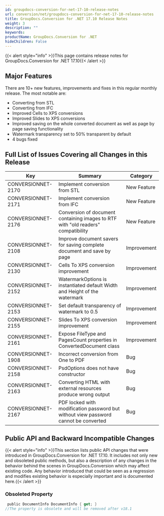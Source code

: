 ```yaml
---
id: groupdocs-conversion-for-net-17-10-release-notes
url: conversion/net/groupdocs-conversion-for-net-17-10-release-notes
title: GroupDocs.Conversion for .NET 17.10 Release Notes
weight: 3
description: ""
keywords: 
productName: GroupDocs.Conversion for .NET
hideChildren: False
---
```

{{< alert style="info" >}}This page contains release notes for GroupDocs.Conversion for .NET 17.10{{< /alert >}}

## Major Features

There are 10+ new features, improvements and fixes in this regular monthly release. The most notable are:

*   Converting from STL
*   Converting from IFC
*   Improved Cells to XPS conversions
*   Improved Slides to XPS conversions
*   Improved saving on the whole converted document as well as page by page saving functionality
*   Watermark transparency set to 50% transparent by default
*   4 bugs fixed  
      
    

## Full List of Issues Covering all Changes in this Release

| Key | Summary | Category |
| --- | --- | --- |
| CONVERSIONNET-2170 | Implement conversion from STL | New Feature |
| CONVERSIONNET-2171 | Implement conversion from IFC | New Feature |
| CONVERSIONNET-2176 | Conversion of document containing images to RTF with "old readers" compatibility | New Feature |
| CONVERSIONNET-2108 | Improve document savers for saving complete document and save by page | Improvement |
| CONVERSIONNET-2130 | Cells To XPS conversion improvement | Improvement |
| CONVERSIONNET-2152 | WatermarkOptions is instantiated default Width and Height of the watermark | Improvement |
| CONVERSIONNET-2153 | Set default transparency of watermark to 0.5 | Improvement |
| CONVERSIONNET-2155 | Slides To XPS conversion improvement | Improvement |
| CONVERSIONNET-2161 | Expose FileType and PagesCount properties in ConvertedDocument class | Improvement |
| CONVERSIONNET-1908 | Incorrect conversion from One to PDF | Bug |
| CONVERSIONNET-2158 | PsdOptions does not have constructor | Bug |
| CONVERSIONNET-2163 | Converting HTML with external resources produce wrong output | Bug |
| CONVERSIONNET-2167 | PDF locked with modification password but without view password cannot be converted | Bug |

## Public API and Backward Incompatible Changes

{{< alert style="info" >}}This section lists public API changes that were introduced in GroupDocs.Conversion for .NET 17.10. It includes not only new and obsoleted public methods, but also a description of any changes in the behavior behind the scenes in GroupDocs.Conversion which may affect existing code. Any behavior introduced that could be seen as a regression and modifies existing behavior is especially important and is documented here.{{< /alert >}}

### Obsoleted Property

```csharp
 public DocumentInfo DocumentInfo { get; }
//The property is obsolete and will be removed after v18.1
```
